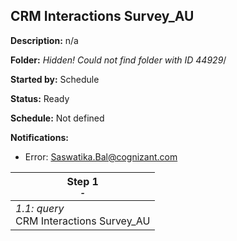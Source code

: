 ## CRM Interactions Survey_AU

**Description:** n/a

**Folder:** _Hidden! Could not find folder with ID 44929_/

**Started by:** Schedule

**Status:** Ready

**Schedule:** Not defined

**Notifications:**

* Error: Saswatika.Bal@cognizant.com

| Step 1<br>_<small>-</small>_ |
| --- |
| _1.1: query_<br>CRM Interactions Survey_AU |
